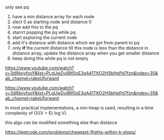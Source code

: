 only see pq

1. have a min distance array for each node
2. slect 0 as starting node and distance 0
3. now add this to the pq
4. starrrt popping the pq while pq
5. start exploring the current node
6. add it's distance with distance which we got from parent to pq
7. only **if** the current distance till this node is less than the distance in distance array, update the distance array when you get smaller distance 
8. keep doing this while pq is not empty 

https://www.youtube.com/watch?v=3dINsjyfooY&list=PLgUwDviBIf0oE3gA41TKO2H5bHpPd7fzn&index=35&ab_channel=takeUforward

https://www.youtube.com/watch?v=3dINsjyfooY&list=PLgUwDviBIf0oE3gA41TKO2H5bHpPd7fzn&index=35&ab_channel=takeUforward


In most practical implementations, a min-heap is used, resulting in a time complexity of O((V + E) log V).


this algo can be modified something else than distance 


https://leetcode.com/problems/cheapest-flights-within-k-stops/

